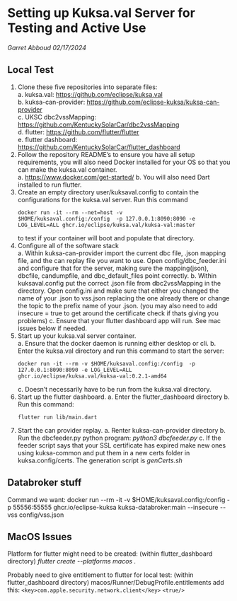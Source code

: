 
# Setting up Kuksa.val Server for Testing and Active Use

*Garret Abboud 02/17/2024*

## Local Test

1. Clone these five repositories into separate files:  
   a. kuksa.val: https://github.com/eclipse/kuksa.val  
   b. kuksa-can-provider: https://github.com/eclipse-kuksa/kuksa-can-provider  
   c. UKSC dbc2vssMapping: https://github.com/KentuckySolarCar/dbc2vssMapping  
   d. flutter: https://github.com/flutter/flutter  
   e. flutter dashboard: https://github.com/KentuckySolarCar/flutter_dashboard
2. Follow the repository README’s to ensure you have all setup requirements, you
   will also need Docker installed for your OS so that you can make the
   kuksa.val container.  
   a. https://www.docker.com/get-started/
   b. You will also need Dart installed to run flutter.
3. Create an empty directory user/kuksaval.config to contain the configurations
   for the kuksa.val server. Run this command 
   ```
   docker run -it --rm --net=host -v
   $HOME/kuksaval.config:/config  -p 127.0.0.1:8090:8090 -e LOG_LEVEL=ALL ghcr.io/eclipse/kuksa.val/kuksa-val:master
   ```
   to test if your container will
   boot and populate that directory.
4. Configure all of the software stack  
   a. Within kuksa-can-provider import the current dbc file, .json mapping file,
   and the can replay file you want to use. Open config/dbc_feeder.ini and
   configure that for the server, making sure the mapping(json), dbcfile,
   candumpfile, and dbc_default_files point correctly.
   b. Within kuksaval.config put the correct .json file from dbc2vssMapping in
   the directory. Open config.ini and make sure that either you changed the name
   of your .json to vss.json replacing the one already there or change the topic
   to the prefix name of your .json. (you may also need to add insecure = true
   to get around the certificate check if thats giving you problems)
   c. Ensure that your flutter dashboard app will run. See mac issues below if
   needed.
5. Start up your kuksa.val server container.  
   a. Ensure that the docker daemon is running either desktop or cli.
   b. Enter the kuksa.val directory and run this command to start the server:
   ```
   docker run -it --rm -v $HOME/kuksaval.config:/config  -p 127.0.0.1:8090:8090 -e LOG_LEVEL=ALL ghcr.io/eclipse/kuksa.val/kuksa-val:0.2.1-amd64
   ```
   c. Doesn’t necessarily have to be run from the kuksa.val directory.
6. Start up the flutter dashboard.
   a. Enter the flutter_dashboard directory
   b. Run this command: 
   ```
   flutter run lib/main.dart
   ```
7. Start the can provider replay.
   a. Renter kuksa-can-provider directory b. Run the dbcfeeder.py python
   program: *python3 dbcfeeder.py* c. If the feeder script says that your SSL
   certificate has expired make new ones using kuksa-common and put them in a
   new certs folder in kuksa.config/certs. The generation script is
   *genCerts.sh*

## Databroker stuff
Command we want:
docker run --rm -it -v $HOME/kuksaval.config:/config -p 55556:55555 ghcr.io/eclipse-kuksa kuksa-databroker:main --insecure --vss config/vss.json
## MacOS Issues
Platform for flutter might need to be created: (within flutter_dashboard
directory) *flutter create --platforms macos .*

Probably need to give entitlement to flutter for local test: (within
flutter_dashboard directory) macos/Runner/DebugProfile.entitlements add this:
`<key>com.apple.security.network.client</key>`
`<true/>`
